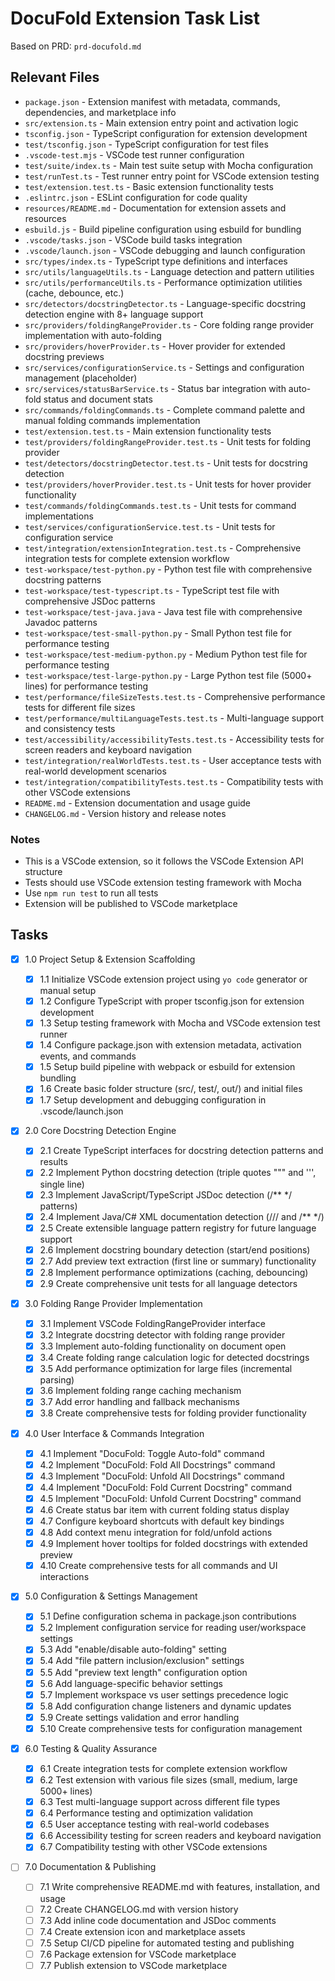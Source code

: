 # DocuFold Extension Task List

Based on PRD: `prd-docufold.md`

## Relevant Files

- `package.json` - Extension manifest with metadata, commands, dependencies, and marketplace info
- `src/extension.ts` - Main extension entry point and activation logic
- `tsconfig.json` - TypeScript configuration for extension development
- `test/tsconfig.json` - TypeScript configuration for test files
- `.vscode-test.mjs` - VSCode test runner configuration
- `test/suite/index.ts` - Main test suite setup with Mocha configuration
- `test/runTest.ts` - Test runner entry point for VSCode extension testing
- `test/extension.test.ts` - Basic extension functionality tests
- `.eslintrc.json` - ESLint configuration for code quality
- `resources/README.md` - Documentation for extension assets and resources
- `esbuild.js` - Build pipeline configuration using esbuild for bundling
- `.vscode/tasks.json` - VSCode build tasks integration
- `.vscode/launch.json` - VSCode debugging and launch configuration
- `src/types/index.ts` - TypeScript type definitions and interfaces
- `src/utils/languageUtils.ts` - Language detection and pattern utilities
- `src/utils/performanceUtils.ts` - Performance optimization utilities (cache, debounce, etc.)
- `src/detectors/docstringDetector.ts` - Language-specific docstring detection engine with 8+ language support
- `src/providers/foldingRangeProvider.ts` - Core folding range provider implementation with auto-folding
- `src/providers/hoverProvider.ts` - Hover provider for extended docstring previews
- `src/services/configurationService.ts` - Settings and configuration management (placeholder)
- `src/services/statusBarService.ts` - Status bar integration with auto-fold status and document stats
- `src/commands/foldingCommands.ts` - Complete command palette and manual folding commands implementation
- `test/extension.test.ts` - Main extension functionality tests
- `test/providers/foldingRangeProvider.test.ts` - Unit tests for folding provider
- `test/detectors/docstringDetector.test.ts` - Unit tests for docstring detection
- `test/providers/hoverProvider.test.ts` - Unit tests for hover provider functionality
- `test/commands/foldingCommands.test.ts` - Unit tests for command implementations
- `test/services/configurationService.test.ts` - Unit tests for configuration service
- `test/integration/extensionIntegration.test.ts` - Comprehensive integration tests for complete extension workflow
- `test-workspace/test-python.py` - Python test file with comprehensive docstring patterns
- `test-workspace/test-typescript.ts` - TypeScript test file with comprehensive JSDoc patterns
- `test-workspace/test-java.java` - Java test file with comprehensive Javadoc patterns
- `test-workspace/test-small-python.py` - Small Python test file for performance testing
- `test-workspace/test-medium-python.py` - Medium Python test file for performance testing
- `test-workspace/test-large-python.py` - Large Python test file (5000+ lines) for performance testing
- `test/performance/fileSizeTests.test.ts` - Comprehensive performance tests for different file sizes
- `test/performance/multiLanguageTests.test.ts` - Multi-language support and consistency tests
- `test/accessibility/accessibilityTests.test.ts` - Accessibility tests for screen readers and keyboard navigation
- `test/integration/realWorldTests.test.ts` - User acceptance tests with real-world development scenarios
- `test/integration/compatibilityTests.test.ts` - Compatibility tests with other VSCode extensions
- `README.md` - Extension documentation and usage guide
- `CHANGELOG.md` - Version history and release notes

### Notes

- This is a VSCode extension, so it follows the VSCode Extension API structure
- Tests should use VSCode extension testing framework with Mocha
- Use `npm run test` to run all tests
- Extension will be published to VSCode marketplace

## Tasks

- [x] 1.0 Project Setup & Extension Scaffolding

  - [x] 1.1 Initialize VSCode extension project using `yo code` generator or manual setup
  - [x] 1.2 Configure TypeScript with proper tsconfig.json for extension development
  - [x] 1.3 Setup testing framework with Mocha and VSCode extension test runner
  - [x] 1.4 Configure package.json with extension metadata, activation events, and commands
  - [x] 1.5 Setup build pipeline with webpack or esbuild for extension bundling
  - [x] 1.6 Create basic folder structure (src/, test/, out/) and initial files
  - [x] 1.7 Setup development and debugging configuration in .vscode/launch.json

- [x] 2.0 Core Docstring Detection Engine

  - [x] 2.1 Create TypeScript interfaces for docstring detection patterns and results
  - [x] 2.2 Implement Python docstring detection (triple quotes """ and ''', single line)
  - [x] 2.3 Implement JavaScript/TypeScript JSDoc detection (/\*\* \*/ patterns)
  - [x] 2.4 Implement Java/C# XML documentation detection (/// and /\*\* \*/)
  - [x] 2.5 Create extensible language pattern registry for future language support
  - [x] 2.6 Implement docstring boundary detection (start/end positions)
  - [x] 2.7 Add preview text extraction (first line or summary) functionality
  - [x] 2.8 Implement performance optimizations (caching, debouncing)
  - [x] 2.9 Create comprehensive unit tests for all language detectors

- [x] 3.0 Folding Range Provider Implementation

  - [x] 3.1 Implement VSCode FoldingRangeProvider interface
  - [x] 3.2 Integrate docstring detector with folding range provider
  - [x] 3.3 Implement auto-folding functionality on document open
  - [x] 3.4 Create folding range calculation logic for detected docstrings
  - [x] 3.5 Add performance optimization for large files (incremental parsing)
  - [x] 3.6 Implement folding range caching mechanism
  - [x] 3.7 Add error handling and fallback mechanisms
  - [x] 3.8 Create comprehensive tests for folding provider functionality

- [x] 4.0 User Interface & Commands Integration

  - [x] 4.1 Implement "DocuFold: Toggle Auto-fold" command
  - [x] 4.2 Implement "DocuFold: Fold All Docstrings" command
  - [x] 4.3 Implement "DocuFold: Unfold All Docstrings" command
  - [x] 4.4 Implement "DocuFold: Fold Current Docstring" command
  - [x] 4.5 Implement "DocuFold: Unfold Current Docstring" command
  - [x] 4.6 Create status bar item with current folding status display
  - [x] 4.7 Configure keyboard shortcuts with default key bindings
  - [x] 4.8 Add context menu integration for fold/unfold actions
  - [x] 4.9 Implement hover tooltips for folded docstrings with extended preview
  - [x] 4.10 Create comprehensive tests for all commands and UI interactions

- [x] 5.0 Configuration & Settings Management

  - [x] 5.1 Define configuration schema in package.json contributions
  - [x] 5.2 Implement configuration service for reading user/workspace settings
  - [x] 5.3 Add "enable/disable auto-folding" setting
  - [x] 5.4 Add "file pattern inclusion/exclusion" settings
  - [x] 5.5 Add "preview text length" configuration option
  - [x] 5.6 Add language-specific behavior settings
  - [x] 5.7 Implement workspace vs user settings precedence logic
  - [x] 5.8 Add configuration change listeners and dynamic updates
  - [x] 5.9 Create settings validation and error handling
  - [x] 5.10 Create comprehensive tests for configuration management

- [x] 6.0 Testing & Quality Assurance

  - [x] 6.1 Create integration tests for complete extension workflow
  - [x] 6.2 Test extension with various file sizes (small, medium, large 5000+ lines)
  - [x] 6.3 Test multi-language support across different file types
  - [x] 6.4 Performance testing and optimization validation
  - [x] 6.5 User acceptance testing with real-world codebases
  - [x] 6.6 Accessibility testing for screen readers and keyboard navigation
  - [x] 6.7 Compatibility testing with other VSCode extensions

- [ ] 7.0 Documentation & Publishing
  - [ ] 7.1 Write comprehensive README.md with features, installation, and usage
  - [ ] 7.2 Create CHANGELOG.md with version history
  - [ ] 7.3 Add inline code documentation and JSDoc comments
  - [ ] 7.4 Create extension icon and marketplace assets
  - [ ] 7.5 Setup CI/CD pipeline for automated testing and publishing
  - [ ] 7.6 Package extension for VSCode marketplace
  - [ ] 7.7 Publish extension to VSCode marketplace
